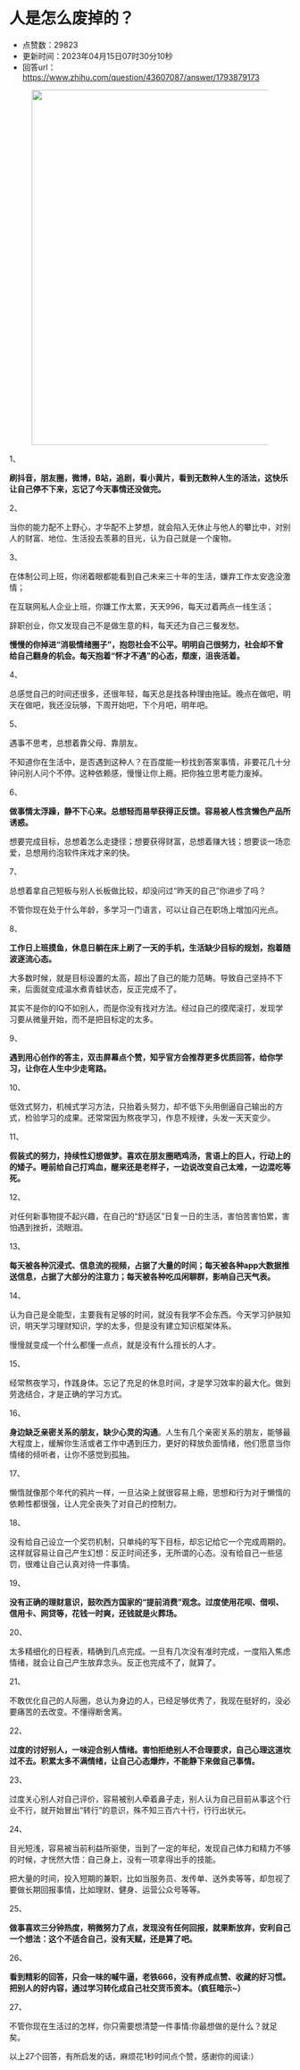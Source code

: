 # 人是怎么废掉的？
- 点赞数：29823
- 更新时间：2023年04月15日07时30分10秒
- 回答url：https://www.zhihu.com/question/43607087/answer/1793879173
<body>
 <p></p>
 <figure data-size="normal">
  <img src="https://pic1.zhimg.com/50/v2-8855d372bd7b53da19f9c27a477a2d12_720w.jpg?source=1940ef5c" data-rawwidth="635" data-rawheight="640" data-size="normal" data-caption="" data-original-token="v2-e15c3a017644c189e063ad377b352505" data-default-watermark-src="https://picx.zhimg.com/50/v2-2436e004ed6f2c97115a7c0c0ab89866_720w.jpg?source=1940ef5c" class="origin_image zh-lightbox-thumb" width="635" data-original="https://pic1.zhimg.com/v2-8855d372bd7b53da19f9c27a477a2d12_r.jpg?source=1940ef5c">
 </figure>
 <p data-pid="FnFg-BNN">1、</p>
 <p data-pid="j8TgPZEc"><b>刷抖音，朋友圈，微博，B站，追剧，看小黄片，看到无数种人生的活法，这快乐让自己停不下来，忘记了今天事情还没做完。</b></p>
 <p data-pid="WhfqOcUY">2、</p>
 <p data-pid="pEUuiUUL">当你的能力配不上野心，才华配不上梦想，就会陷入无休止与他人的攀比中，对别人的财富、地位、生活投去羡慕的目光，认为自己就是一个废物。</p>
 <p data-pid="ckIL-gq2">3、</p>
 <p data-pid="lci0YwRS">在体制公司上班，你闭着眼都能看到自己未来三十年的生活，嫌弃工作太安逸没激情；</p>
 <p data-pid="lWs37YME">在互联网私人企业上班，你嫌工作太累，天天996，每天过着两点一线生活；</p>
 <p data-pid="nbR7PsEX">辞职创业，你又发现自己不是做生意的料，每天还为自己三餐发愁。</p>
 <p data-pid="JRVdrTcJ"><b>慢慢的你掉进“消极情绪圈子”，抱怨社会不公平。明明自己很努力，社会却不曾给自己翻身的机会。每天抱着“怀才不遇”的心态，颓废，沮丧活着。</b></p>
 <p data-pid="ZiTTN0SR">4、</p>
 <p data-pid="fwg3xaTb">总感觉自己的时间还很多，还很年轻，每天总是找各种理由拖延。晚点在做吧，明天在做吧，我还没玩够，下周开始吧，下个月吧，明年吧。</p>
 <p data-pid="9SViRUCz">5、</p>
 <p data-pid="zwN_nOeQ">遇事不思考，总想着靠父母、靠朋友。</p>
 <p data-pid="c8nrBYTi">不知道你在生活中，是否遇到这种人？在百度能一秒找到答案事情，非要花几十分钟问别人问个不停。这种依赖感，慢慢让你上瘾。把你独立思考能力废掉。</p>
 <p data-pid="sSU2aTda">6、</p>
 <p data-pid="-rbqV4Ci"><b>做事情太浮躁，静不下心来。总想轻而易举获得正反馈。容易被人性贪懒色产品所诱惑。</b></p>
 <p data-pid="Uh2vR8fC">想要完成目标，总想着怎么走捷径；想要获得财富，总想着赚大钱；想要谈一场恋爱，总想用约泡软件床戏才来的快。</p>
 <p data-pid="Zj7dPZ8y">7、</p>
 <p data-pid="_SA7Hal6">总想着拿自己短板与别人长板做比较，却没问过“昨天的自己”你进步了吗？</p>
 <p data-pid="lkaxNJQK">不管你现在处于什么年龄，多学习一门语言，可以让自己在职场上增加闪光点。</p>
 <p data-pid="4F1KO-Yr">8、</p>
 <p data-pid="SRG_odY_"><b>工作日上班摸鱼，休息日躺在床上刷了一天的手机，生活缺少目标的规划，抱着随波逐流心态。</b></p>
 <p data-pid="Dqev9_FZ">大多数时候，就是目标设置的太高，超出了自己的能力范畴。导致自己坚持不下来，后面就变成温水煮青蛙状态，反正完成不了。</p>
 <p data-pid="JQ-7uxva">其实不是你的IQ不如别人，而是你没有找对方法。经过自己的摸爬滚打，发现学习要从微量开始，而不是把目标定的太多。</p>
 <p data-pid="PAwswv0r">9、</p>
 <p data-pid="XAkCmwNE"><b>遇到用心创作的答主，双击屏幕点个赞，知乎官方会推荐更多优质回答，给你学习，让你在人生中少走弯路。</b></p>
 <p data-pid="ZCXlZmOd">10、</p>
 <p data-pid="FJ-xORpv">低效式努力，机械式学习方法，只抬着头努力，却不低下头用倒逼自己输出的方式，检验学习的成果。还常常因为熬夜学习，作息不规律，头发一天天变少。</p>
 <p data-pid="GXH8JOUP">11、</p>
 <p data-pid="WPchNmdr"><b>假装式的努力，持续性幻想做梦。喜欢在朋友圈晒鸡汤，言语上的巨人，行动上的的矮子。睡前给自己打鸡血，醒来还是老样子，一边说改变自己太难，一边混吃等死。</b></p>
 <p data-pid="0ai29Vc5">12、</p>
 <p data-pid="KUJXzXhS">对任何新事物提不起兴趣，在自己的“舒适区”日复一日的生活，害怕苦害怕累，害怕遇到挫折，流眼泪。</p>
 <p data-pid="mHS54TsG">13、</p>
 <p data-pid="GrWY2UU5"><b>每天被各种沉浸式、信息流的视频，占据了大量的时间；每天被各种app大数据推送信息，占据了大部分的注意力；每天被各种吃瓜闲聊群，影响自己天气表。</b></p>
 <p data-pid="EkfCdPCV">14、</p>
 <p data-pid="RGFH6CUL">认为自己是全能型，主要我有足够的时间，就没有我学不会东西。今天学习护肤知识，明天学习理财知识，学的太多，但是没有建立知识框架体系。</p>
 <p data-pid="yeg6YQeK">慢慢就变成一个什么都懂一点点，就是没有什么擅长的人才。</p>
 <p data-pid="sYIt-D0s">15、</p>
 <p data-pid="_kxX7LhS">经常熬夜学习，作践身体。忘记了充足的休息时间，才是学习效率的最大化。做到劳逸结合，才是正确的学习方式。</p>
 <p data-pid="V9DfcZbZ">16、</p>
 <p data-pid="-LZvCpMg"><b>身边缺乏亲密关系的朋友，缺少心灵的沟通</b>。人生有几个亲密关系的朋友，能够最大程度上，缓解你生活或者工作中遇到压力，更好的释放负面情绪，他们愿意当你情绪的倾听者，让你不感觉到孤独。</p>
 <p data-pid="u9eVuxX4">17、</p>
 <p data-pid="boAM_h2O">懒惰就像那个年代的鸦片一样，一旦沾染上就很容易上瘾，思想和行为对于懒惰的依赖性都很强，让人完全丧失了对自己的控制力。</p>
 <p data-pid="mWQr26Pa">18、</p>
 <p data-pid="lJuFNuT0">没有给自己设立一个奖罚机制，只单纯的写下目标，却忘记给它一个完成周期的。这样就容易让自己产生幻想：反正时间还多，无所谓的心态。没有给自己一些惩罚，很难让自己认真对待一件事情。</p>
 <p data-pid="ceZVPBF8">19、</p>
 <p data-pid="9fiY_9wb"><b>没有正确的理财意识，鼓吹西方国家的“提前消费”观念。过度使用花呗、借呗、信用卡、网贷等，花钱一时爽，还钱就是火葬场。</b></p>
 <p data-pid="M4b0khb4">20、</p>
 <p data-pid="wE3SP3mS">太多精细化的日程表，精确到几点完成。一旦有几次没有准时完成，一度陷入焦虑情绪，就会让自己产生放弃念头。反正也完成不了，就算了。</p>
 <p data-pid="7--VB8N2">21、</p>
 <p data-pid="20eJt4lJ">不敢优化自己的人际圈，总认为身边的人，已经足够优秀了，我现在挺好的，没必要痛苦的去改变。不懂得断舍离。</p>
 <p data-pid="EZv17k9S">22、</p>
 <p data-pid="Wys3eZzB"><b>过度的讨好别人，一味迎合别人情绪。害怕拒绝别人不合理要求，自己心理这道坎过不去。积累太多不满情绪，让自己心态爆炸，不能静下来做自己事情。</b></p>
 <p data-pid="4WtgNCvu">23、</p>
 <p data-pid="GCDwFWg8">过度关心别人对自己评价，容易被别人牵着鼻子走，别人认为自己目前从事这个行业不行，就开始冒出“转行”的意识，殊不知三百六十行，行行出状元。</p>
 <p data-pid="pKh37mtg">24、</p>
 <p data-pid="aQS8IrsP">目光短浅，容易被当前利益所驱使，当到了一定的年纪，发现自己体力和精力不够的时候，才恍然大悟：自己身上，没有一项拿得出手的技能。</p>
 <p data-pid="JtqLzVMC">把大量的时间，投入短期的兼职，比如当服务员、发传单、送外卖等等，却忽视了要做长期回报事情，比如理财、健身、运营公众号等等。</p>
 <p data-pid="oUC8Ulp8">25、</p>
 <p data-pid="fcMk2tpx"><b>做事喜欢三分钟热度，稍微努力了点，发现没有任何回报，就果断放弃，安利自己一个想法：这个不适合自己，没有天赋，还是算了吧。</b></p>
 <p data-pid="z-zveNlI">26、</p>
 <p data-pid="BYHbnkjs"><b>看到精彩的回答，只会一味的喊牛逼，老铁666，没有养成点赞、收藏的好习惯。把别人的好内容，通过学习转化成自己社交货币资本。（疯狂暗示~）</b></p>
 <p data-pid="jHJQDLH2">27、</p>
 <p data-pid="Cev3Rz1z">不管你现在生活过的怎样，你只需要想清楚一件事情:你最想做的是什么？就足矣。</p>
 <p data-pid="d2kGkXnv">以上27个回答，有所启发的话，麻烦花1秒时间点个赞，感谢你的阅读:）</p>
</body>